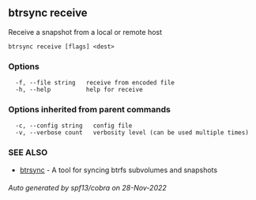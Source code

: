 ## btrsync receive

Receive a snapshot from a local or remote host

```
btrsync receive [flags] <dest>
```

### Options

```
  -f, --file string   receive from encoded file
  -h, --help          help for receive
```

### Options inherited from parent commands

```
  -c, --config string   config file
  -v, --verbose count   verbosity level (can be used multiple times)
```

### SEE ALSO

* [btrsync](btrsync.md)	 - A tool for syncing btrfs subvolumes and snapshots

###### Auto generated by spf13/cobra on 28-Nov-2022
